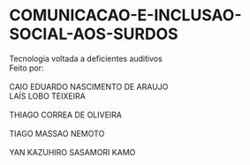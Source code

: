 # COMUNICACAO-E-INCLUSAO-SOCIAL-AOS-SURDOS
Tecnologia voltada a deficientes auditivos
<br>Feito por:</br>
<br>CAIO EDUARDO NASCIMENTO DE ARAUJO
<br>LAÍS LOBO TEIXEIRA</br>
<br>THIAGO CORREA DE OLIVEIRA</br>
<br>TIAGO MASSAO NEMOTO</br>
<br>YAN KAZUHIRO SASAMORI KAMO</br>

